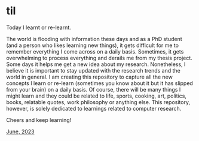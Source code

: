 # til
Today I learnt or re-learnt.

The world is flooding with information these days and as a PhD student (and a person who likes learning new things), it gets difficult for me to remember everything I come across on a daily basis. Sometimes, it gets overwhelming to process everything and derails me from my thesis project. Some days it helps me get a new idea about my research. Nonetheless, I believe it is important to stay updated with the research trends and the world in general. I am creating this repository to capture all the new concepts I learn or re-learn (sometimes you know about it but it has slipped from your brain) on a daily basis. Of course, there will be many things I might learn and they could be related to life, sports, cooking, art, politics, books, relatable quotes, work philosophy or anything else. This repository, however, is solely dedicated to learnings related to computer research.

Cheers and keep learning!

[June, 2023](https://github.com/tanvisharma/til/blob/main/June'23.md)
